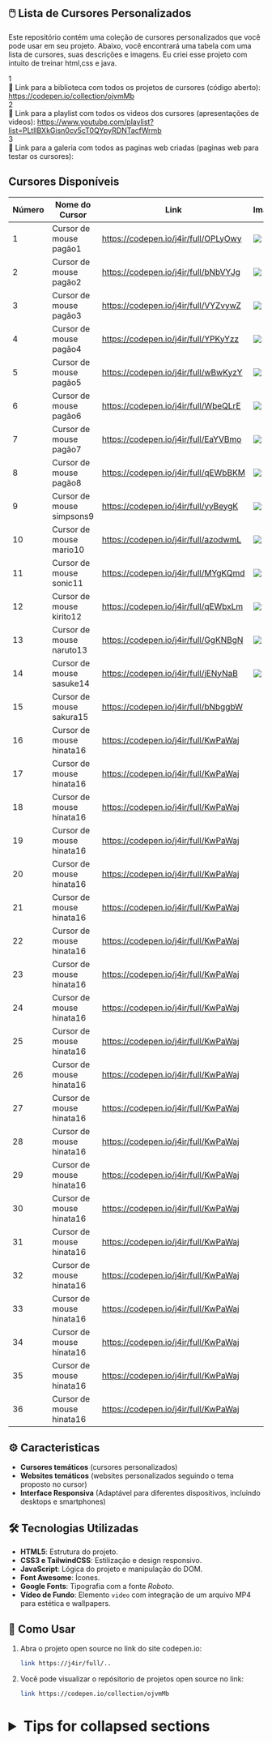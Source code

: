 ## 🖱️ Lista de Cursores Personalizados

Este repositório contém uma coleção de cursores personalizados que você pode usar em seu projeto. Abaixo, você encontrará uma tabela com uma lista de cursores, suas descrições e imagens. Eu criei esse projeto com intuito de treinar html,css e java.

1<br>🔗 Link para a biblioteca com todos os projetos de cursores (código aberto): https://codepen.io/collection/ojvmMb</br>
2<br>🔗 Link para a playlist com todos os videos dos cursores (apresentações de videos): https://www.youtube.com/playlist?list=PLtllBXkGisn0cv5cT0QYpyRDNTacfWrmb</br>
3<br>🔗 Link para a galeria com todos as paginas web criadas (paginas web para testar os cursores):</br>

## Cursores Disponíveis

| Número | Nome do Cursor              | Link                                  | Imagem                                      | Video                                            |
|--------|-----------------------------|---------------------------------------|---------------------------------------------|--------------------------------------------------|
| 1      | Cursor de mouse pagão1      | https://codepen.io/j4ir/full/OPLyOwy  | <img src="https://i.imgur.com/58p9VOO.jpeg">| https://youtube.com/shorts/LlliV_dVkJg           |
| 2      | Cursor de mouse pagão2      | https://codepen.io/j4ir/full/bNbVYJg  | <img src="https://i.imgur.com/t8uZNOg.jpeg">| https://youtube.com/shorts/KddHpOdQKcE           |
| 3      | Cursor de mouse pagão3      | https://codepen.io/j4ir/full/VYZvywZ  | <img src="https://i.imgur.com/1GgUoSY.jpeg">| https://youtube.com/shorts/LfJirmzGSi8           |
| 4      | Cursor de mouse pagão4      | https://codepen.io/j4ir/full/YPKyYzz  | <img src="https://i.imgur.com/dciQ0PY.jpeg">| https://youtube.com/shorts/pvAKd294n04           |
| 5      | Cursor de mouse pagão5      | https://codepen.io/j4ir/full/wBwKyzY  | <img src="https://i.imgur.com/OsjSnYK.jpeg">| https://youtube.com/shorts/TxLGREq_1do           |
| 6      | Cursor de mouse pagão6      | https://codepen.io/j4ir/full/WbeQLrE  | <img src="https://i.imgur.com/1zt1wI2.jpeg">| https://youtube.com/shorts/PW8-XmJ6LDw           |
| 7      | Cursor de mouse pagão7      | https://codepen.io/j4ir/full/EaYVBmo  | <img src="https://i.imgur.com/mm60ZNe.jpeg">| https://youtube.com/shorts/gpacxigxDAk           |
| 8      | Cursor de mouse pagão8      | https://codepen.io/j4ir/full/qEWbBKM  | <img src="https://i.imgur.com/R87WRRJ.jpeg">| https://youtube.com/shorts/nPXVwUAcWXI           |
| 9      | Cursor de mouse simpsons9   | https://codepen.io/j4ir/full/yyBeygK  | <img src="https://i.imgur.com/r88jpBy.png"> | https://youtube.com/shorts/B1a84stishg           |
| 10      | Cursor de mouse mario10    | https://codepen.io/j4ir/full/azodwmL  | <img src="https://i.imgur.com/ttLziVZ.png"> | https://youtube.com/shorts/E1DsK1Xg5uE           |
| 11      | Cursor de mouse sonic11    | https://codepen.io/j4ir/full/MYgKQmd  | <img src="https://i.imgur.com/epdyeU3.png"> | https://youtube.com/shorts/qsWNX7njFu4           |
| 12      | Cursor de mouse kirito12   | https://codepen.io/j4ir/full/qEWbxLm  | <img src="https://i.imgur.com/4fML4FP.jpeg">| https://youtube.com/shorts/gv709uDfRnk           |
| 13      | Cursor de mouse naruto13   | https://codepen.io/j4ir/full/GgKNBgN  | <img src="https://i.imgur.com/hT2L8ym.jpeg">| https://youtube.com/shorts/VdIv_WL8aM4           |
| 14      | Cursor de mouse sasuke14   | https://codepen.io/j4ir/full/jENyNaB  | <img src="https://i.imgur.com/obbNK42.png"> | https://youtube.com/shorts/LNJvXp78PTQ           |
| 15      | Cursor de mouse sakura15   | https://codepen.io/j4ir/full/bNbggbW  | <img src="">      |
| 16      | Cursor de mouse hinata16   | https://codepen.io/j4ir/full/KwPaWaj  | <img src="">      |
| 17      | Cursor de mouse hinata16   | https://codepen.io/j4ir/full/KwPaWaj  | <img src="">      |
| 18      | Cursor de mouse hinata16   | https://codepen.io/j4ir/full/KwPaWaj  | <img src="">      |
| 19      | Cursor de mouse hinata16   | https://codepen.io/j4ir/full/KwPaWaj  | <img src="">      |
| 20      | Cursor de mouse hinata16   | https://codepen.io/j4ir/full/KwPaWaj  | <img src="">      |
| 21      | Cursor de mouse hinata16   | https://codepen.io/j4ir/full/KwPaWaj  | <img src="">      |
| 22      | Cursor de mouse hinata16   | https://codepen.io/j4ir/full/KwPaWaj  | <img src="">      |
| 23      | Cursor de mouse hinata16   | https://codepen.io/j4ir/full/KwPaWaj  | <img src="">      |
| 24      | Cursor de mouse hinata16   | https://codepen.io/j4ir/full/KwPaWaj  | <img src="">      |
| 25      | Cursor de mouse hinata16   | https://codepen.io/j4ir/full/KwPaWaj  | <img src="">      |
| 26      | Cursor de mouse hinata16   | https://codepen.io/j4ir/full/KwPaWaj  | <img src="">      |
| 27      | Cursor de mouse hinata16   | https://codepen.io/j4ir/full/KwPaWaj  | <img src="">      |
| 28      | Cursor de mouse hinata16   | https://codepen.io/j4ir/full/KwPaWaj  | <img src="">      |
| 29      | Cursor de mouse hinata16   | https://codepen.io/j4ir/full/KwPaWaj  | <img src="">      |
| 30      | Cursor de mouse hinata16   | https://codepen.io/j4ir/full/KwPaWaj  | <img src="">      |
| 31      | Cursor de mouse hinata16   | https://codepen.io/j4ir/full/KwPaWaj  | <img src="">      |
| 32      | Cursor de mouse hinata16   | https://codepen.io/j4ir/full/KwPaWaj  | <img src="">      |
| 33      | Cursor de mouse hinata16   | https://codepen.io/j4ir/full/KwPaWaj  | <img src="">      |
| 34      | Cursor de mouse hinata16   | https://codepen.io/j4ir/full/KwPaWaj  | <img src="">      |
| 35      | Cursor de mouse hinata16   | https://codepen.io/j4ir/full/KwPaWaj  | <img src="">      |
| 36      | Cursor de mouse hinata16   | https://codepen.io/j4ir/full/KwPaWaj  | <img src="">      |


## ⚙️ Caracteristicas   
- **Cursores temáticos** (cursores personalizados)
- **Websites temáticos** (websites personalizados seguindo o tema proposto no cursor)
- **Interface Responsiva** (Adaptável para diferentes dispositivos, incluindo desktops e smartphones)

## 🛠️ Tecnologias Utilizadas

- **HTML5**: Estrutura do projeto.
- **CSS3 e TailwindCSS**: Estilização e design responsivo.
- **JavaScript**: Lógica do projeto e manipulação do DOM.
- **Font Awesome**: Ícones.
- **Google Fonts**: Tipografia com a fonte *Roboto*.
- **Vídeo de Fundo**: Elemento `video` com integração de um arquivo MP4 para estética e wallpapers.

## 🚀 Como Usar

1. Abra o projeto open source no link do site codepen.io:
   ```bash
   link https://j4ir/full/..
2. Você pode visualizar o repósitorio de projetos open source no link:
   ```bash
   link https://codepen.io/collection/ojvmMb

<html lang="en">
 <head>
  <meta charset="utf-8"/>
  <meta content="width=device-width, initial-scale=1.0" name="viewport"/>
  <link href="https://cdnjs.cloudflare.com/ajax/libs/font-awesome/5.15.3/css/all.min.css" rel="stylesheet"/>
  <link href="https://fonts.googleapis.com/css2?family=Roboto:wght@400;700&amp;display=swap" rel="stylesheet"/>
    <div class="md:w-1/2 p-4">
     <h1 class="text-2xl font-bold mb-4">
<details>

<summary>Tips for collapsed sections</summary>

You can add a header

You can add text within a collapsed section. 

You can add an image or a code block, too.

```ruby
   puts "Hello World"
```

</details>     

